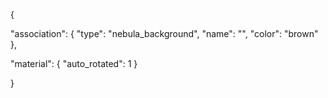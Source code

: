 {

"association": {
"type": "nebula_background",
"name": "",
"color": "brown"
},

"material": {
"auto_rotated": 1
}

}


